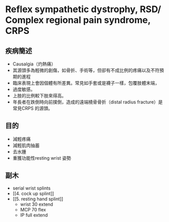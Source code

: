 # Reflex sympathetic dystrophy, RSD/ Complex regional pain syndrome, CRPS
## 疾病簡述
- Causalgia（灼熱痛）
- 其源頭多為輕微的創傷，如骨折、手術等，但卻有不成比例的疼痛以及不符預期的進程
- 臨床表現上會因個體有所差異。常見如手套或是襪子一樣，包覆肢體末端，
- 過度敏感。
- 上肢的比例較下肢來得高。
- 年長者在跌倒時向前撲倒，造成的遠端橈骨骨折（distal radius fracture）是常見CRPS 的源頭。
##   目的
-   減輕疼痛
-   減輕肌肉抽蓄
-   去水腫
-   重獲功能性resting wrist 姿勢
## 副木
-   serial wrist splints
-   [[4. cock up splint]]
-   [[5. resting hand splint]]
	-   wrist 30 extend
	-   MCP 70 flex
	-   IP full extend